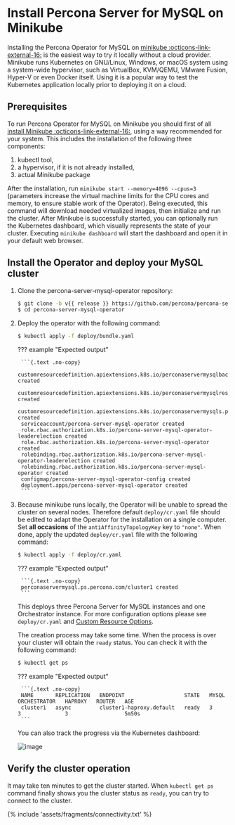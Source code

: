 # Install Percona Server for MySQL on Minikube

Installing the Percona Operator for MySQL on [minikube :octicons-link-external-16:](https://github.com/kubernetes/minikube)
is the easiest way to try it locally without a cloud provider. Minikube runs
Kubernetes on GNU/Linux, Windows, or macOS system using a system-wide
hypervisor, such as VirtualBox, KVM/QEMU, VMware Fusion, Hyper-V or even Docker itself. Using it is
a popular way to test the Kubernetes application locally prior to deploying it
on a cloud.

## Prerequisites

To run Percona Operator for MySQL on Minikube you should first of all [install Minikube :octicons-link-external-16:](https://kubernetes.io/docs/tasks/tools/install-minikube/),
using a way recommended for your system. This includes the installation of
the following three components:

1. kubectl tool,
2. a hypervisor, if it is not already installed,
3. actual Minikube package

After the installation, run `minikube start --memory=4096 --cpus=3`
(parameters increase the virtual machine limits for the CPU cores and memory,
to ensure stable work of the Operator). Being executed, this command will
download needed virtualized images, then initialize and run the
cluster. After Minikube is successfully started, you can optionally run the
Kubernetes dashboard, which visually represents the state of your cluster.
Executing `minikube dashboard` will start the dashboard and open it in your
default web browser.

## Install the Operator and deploy your MySQL cluster

1. Clone the percona-server-mysql-operator repository:

    ```{.bash data-prompt="$"}
    $ git clone -b v{{ release }} https://github.com/percona/percona-server-mysql-operator
    $ cd percona-server-mysql-operator
    ```

2. Deploy the operator with the following command:

    ```{.bash data-prompt="$"}
    $ kubectl apply -f deploy/bundle.yaml
    ```

    ??? example "Expected output"

        ```{.text .no-copy}
        customresourcedefinition.apiextensions.k8s.io/perconaservermysqlbackups.ps.percona.com created
        customresourcedefinition.apiextensions.k8s.io/perconaservermysqlrestores.ps.percona.com created
        customresourcedefinition.apiextensions.k8s.io/perconaservermysqls.ps.percona.com created
        serviceaccount/percona-server-mysql-operator created
        role.rbac.authorization.k8s.io/percona-server-mysql-operator-leaderelection created
        role.rbac.authorization.k8s.io/percona-server-mysql-operator created
        rolebinding.rbac.authorization.k8s.io/percona-server-mysql-operator-leaderelection created
        rolebinding.rbac.authorization.k8s.io/percona-server-mysql-operator created
        configmap/percona-server-mysql-operator-config created
        deployment.apps/percona-server-mysql-operator created
        ```

3. Because minikube runs locally, the Operator will be unable to spread the
    cluster on several nodes. Therefore default ``deploy/cr.yaml`` file should
    be edited to adapt the Operator for the installation on a single computer.
    Set **all occasions** of the `antiAffinityTopologyKey` key to `"none"`.
    When done, apply the updated ``deploy/cr.yaml`` file with the following
    command:

    ```{.bash data-prompt="$"}
    $ kubectl apply -f deploy/cr.yaml
    ```

    ??? example "Expected output"

        ```{.text .no-copy}
        perconaservermysql.ps.percona.com/cluster1 created
        ```

    This deploys three Percona Server for MySQL instances and one Orchestrator
    instance. For more configuration options please see `deploy/cr.yaml` and
    [Custom Resource Options](operator.md).

    The creation process may take some time. When the process is over your
    cluster will obtain the `ready` status. You can check it with the following
    command:

    ```{.bash data-prompt="$"}
    $ kubectl get ps
    ```

    ??? example "Expected output"

        ```{.text .no-copy}
        NAME       REPLICATION   ENDPOINT                   STATE   MYSQL   ORCHESTRATOR   HAPROXY   ROUTER   AGE
        cluster1   async         cluster1-haproxy.default   ready   3       3              3                  5m50s
        ```

    You can also track the progress via the Kubernetes dashboard:

    ![image](assets/images/minikube-pods.svg)

## Verify the cluster operation

It may take ten minutes to get the cluster started. When `kubectl get ps`
command finally shows you the cluster status as `ready`, you can try to connect
to the cluster.

{% include 'assets/fragments/connectivity.txt' %}

